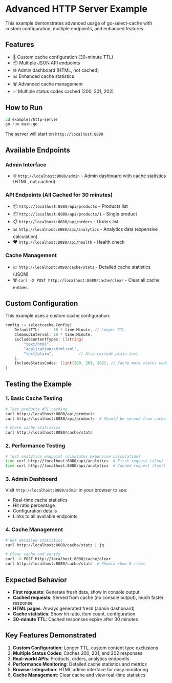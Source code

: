 # Advanced HTTP Server Example

This example demonstrates advanced usage of go-select-cache with custom configuration, multiple endpoints, and enhanced features.

## Features

- 🔧 Custom cache configuration (30-minute TTL)
- 📦 Multiple JSON API endpoints
- 🌐 Admin dashboard (HTML, not cached)
- 📊 Enhanced cache statistics
- 🗑️ Advanced cache management
- ✅ Multiple status codes cached (200, 201, 202)

## How to Run

```bash
cd examples/http-server
go run main.go
```

The server will start on `http://localhost:8080`

## Available Endpoints

### Admin Interface
- 🌐 `http://localhost:8080/admin` - Admin dashboard with cache statistics (HTML, not cached)

### API Endpoints (All Cached for 30 minutes)
- 📦 `http://localhost:8080/api/products` - Products list
- 📦 `http://localhost:8080/api/products/1` - Single product  
- 📋 `http://localhost:8080/api/orders` - Orders list
- 📊 `http://localhost:8080/api/analytics` - Analytics data (expensive calculation)
- ❤️ `http://localhost:8080/api/health` - Health check

### Cache Management
- 📈 `http://localhost:8080/cache/stats` - Detailed cache statistics (JSON)
- 🗑️ `curl -X POST http://localhost:8080/cache/clear` - Clear all cache entries

## Custom Configuration

This example uses a custom cache configuration:

```go
config := selectcache.Config{
    DefaultTTL:      30 * time.Minute, // Longer TTL
    CleanupInterval: 10 * time.Minute,
    ExcludeContentTypes: []string{
        "text/html",
        "application/xhtml+xml", 
        "text/plain",           // Also exclude plain text
    },
    IncludeStatusCodes: []int{200, 201, 202}, // Cache more status codes
}
```

## Testing the Example

### 1. Basic Cache Testing
```bash
# Test products API caching
curl http://localhost:8080/api/products
curl http://localhost:8080/api/products  # Should be served from cache

# Check cache statistics
curl http://localhost:8080/cache/stats
```

### 2. Performance Testing
```bash
# Test analytics endpoint (simulates expensive calculation)
time curl http://localhost:8080/api/analytics  # First request (slow)
time curl http://localhost:8080/api/analytics  # Cached request (fast)
```

### 3. Admin Dashboard
Visit `http://localhost:8080/admin` in your browser to see:
- Real-time cache statistics
- Hit ratio percentage
- Configuration details
- Links to all available endpoints

### 4. Cache Management
```bash
# Get detailed statistics
curl http://localhost:8080/cache/stats | jq

# Clear cache and verify
curl -X POST http://localhost:8080/cache/clear
curl http://localhost:8080/cache/stats  # Should show 0 items
```

## Expected Behavior

- **First requests**: Generate fresh data, show in console output
- **Cached requests**: Served from cache (no console output), much faster response
- **HTML pages**: Always generated fresh (admin dashboard)
- **Cache statistics**: Show hit ratio, item count, configuration
- **30-minute TTL**: Cached responses expire after 30 minutes

## Key Features Demonstrated

1. **Custom Configuration**: Longer TTL, custom content type exclusions
2. **Multiple Status Codes**: Caches 200, 201, and 202 responses
3. **Real-world APIs**: Products, orders, analytics endpoints
4. **Performance Monitoring**: Detailed cache statistics and metrics
5. **Browser Integration**: HTML admin interface for easy monitoring
6. **Cache Management**: Clear cache and view real-time statistics
